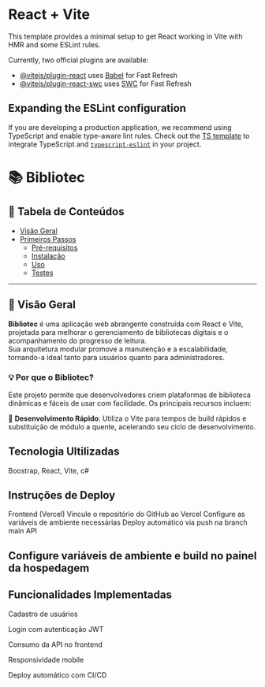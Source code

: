 # React + Vite

This template provides a minimal setup to get React working in Vite with HMR and some ESLint rules.

Currently, two official plugins are available:

- [@vitejs/plugin-react](https://github.com/vitejs/vite-plugin-react/blob/main/packages/plugin-react/README.md) uses [Babel](https://babeljs.io/) for Fast Refresh
- [@vitejs/plugin-react-swc](https://github.com/vitejs/vite-plugin-react-swc) uses [SWC](https://swc.rs/) for Fast Refresh

## Expanding the ESLint configuration

If you are developing a production application, we recommend using TypeScript and enable type-aware lint rules. Check out the [TS template](https://github.com/vitejs/vite/tree/main/packages/create-vite/template-react-ts) to integrate TypeScript and [`typescript-eslint`](https://typescript-eslint.io) in your project.


# 📚 Bibliotec

## 📌 Tabela de Conteúdos

- [Visão Geral](#visão-geral)
- [Primeiros Passos](#primeiros-passos)
  - [Pré-requisitos](#pré-requisitos)
  - [Instalação](#instalação)
  - [Uso](#uso)
  - [Testes](#testes)

---

## 📖 Visão Geral

**Bibliotec** é uma aplicação web abrangente construída com React e Vite, projetada para melhorar o gerenciamento de bibliotecas digitais e o acompanhamento do progresso de leitura.  
Sua arquitetura modular promove a manutenção e a escalabilidade, tornando-a ideal tanto para usuários quanto para administradores.

### 💡 Por que o Bibliotec?

Este projeto permite que desenvolvedores criem plataformas de biblioteca dinâmicas e fáceis de usar com facilidade. Os principais recursos incluem:

🌸 **Desenvolvimento Rápido**: Utiliza o Vite para tempos de build rápidos e substituição de módulo a quente, acelerando seu ciclo de desenvolvimento.

## Tecnologia Ultilizadas 
Boostrap, React, Vite, c#

## Instruções de Deploy
Frontend (Vercel)
Vincule o repositório do GitHub ao Vercel
Configure as variáveis de ambiente necessárias
Deploy automático via push na branch main
API



## Configure variáveis de ambiente e build no painel da hospedagem

  ## Funcionalidades Implementadas
 Cadastro de usuários

 Login com autenticação JWT

 Consumo da API no frontend

 Responsividade mobile

 Deploy automático com CI/CD
